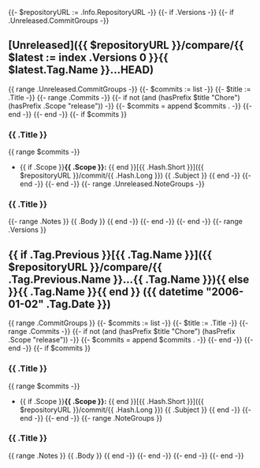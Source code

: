 {{- $repositoryURL := .Info.RepositoryURL -}}
{{- if .Versions -}}
{{- if .Unreleased.CommitGroups -}}
<a name="unreleased"></a>
## [Unreleased]({{ $repositoryURL }}/compare/{{ $latest := index .Versions 0 }}{{ $latest.Tag.Name }}...HEAD)
{{ range .Unreleased.CommitGroups -}}
{{- $commits := list -}}
{{- $title := .Title -}}
{{- range .Commits -}}
{{- if not (and (hasPrefix $title "Chore") (hasPrefix .Scope "release")) -}}
{{- $commits = append $commits . -}}
{{- end -}}
{{- end -}}
{{- if $commits }}
### {{ .Title }}
{{ range $commits -}}
- {{ if .Scope }}**{{ .Scope }}:** {{ end }}[{{ .Hash.Short }}]({{ $repositoryURL }}/commit/{{ .Hash.Long }}) {{ .Subject }}
{{ end -}}
{{- end -}}
{{- end -}}
{{- range .Unreleased.NoteGroups -}}
### {{ .Title }}
{{- range .Notes }}
{{ .Body }}
{{ end -}}
{{- end -}}
{{- end -}}
{{- range .Versions }}
<a name="{{ .Tag.Name }}"></a>
## {{ if .Tag.Previous }}[{{ .Tag.Name }}]({{ $repositoryURL }}/compare/{{ .Tag.Previous.Name }}...{{ .Tag.Name }}){{ else }}{{ .Tag.Name }}{{ end }} ({{ datetime "2006-01-02" .Tag.Date }})
{{ range .CommitGroups }}
{{- $commits := list -}}
{{- $title := .Title -}}
{{- range .Commits -}}
{{- if not (and (hasPrefix $title "Chore") (hasPrefix .Scope "release")) -}}
{{- $commits = append $commits . -}}
{{- end -}}
{{- end -}}
{{- if $commits }}
### {{ .Title }}
{{ range $commits -}}
- {{ if .Scope }}**{{ .Scope }}:** {{ end }}[{{ .Hash.Short }}]({{ $repositoryURL }}/commit/{{ .Hash.Long }}) {{ .Subject }}
{{ end -}}
{{- end -}}
{{- end -}}
{{- range .NoteGroups }}
### {{ .Title }}
{{ range .Notes }}
{{ .Body }}
{{ end -}}
{{- end -}}
{{- end -}}
{{- end -}}